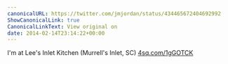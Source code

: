 ```yaml
---
canonicalURL: https://twitter.com/jmjordan/status/434465672404692992
ShowCanonicalLink: true
CanonicalLinkText: View original on
date: 2014-02-14T23:14:22+00:00
---
```

I'm at Lee's Inlet Kitchen (Murrell's Inlet, SC) [4sq.com/1gGOTCK](http://4sq.com/1gGOTCK)
